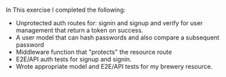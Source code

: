 In This exercise I completed the following:

- Unprotected auth routes for: signin and signup and verify for user management that return a token on success.
- A user model that can hash passwords and also compare a subsequent password
- Middleware function that "protects" the resource route
-  E2E/API auth tests for signup and signin.
- Wrote appropriate model and E2E/API tests for my brewery resource. 